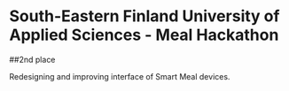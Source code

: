 # South-Eastern Finland University of Applied Sciences - Meal Hackathon

##2nd place

Redesigning and improving interface of Smart Meal devices.

